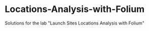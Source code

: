 # Locations-Analysis-with-Folium

Solutions for the lab "Launch Sites Locations Analysis with Folium"

